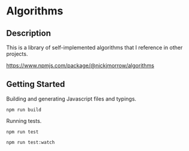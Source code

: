 # Algorithms

## Description

This is a library of self-implemented algorithms that I reference in other projects.

https://www.npmjs.com/package/@nickjmorrow/algorithms

## Getting Started

Building and generating Javascript files and typings.

`npm run build`

Running tests.

`npm run test`

`npm run test:watch`

